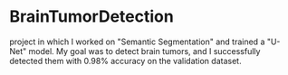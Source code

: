 # BrainTumorDetection
project in which I worked on "Semantic Segmentation" and trained a "U-Net" model. My goal was to detect brain tumors, and I successfully detected them with 0.98% accuracy on the validation dataset.
